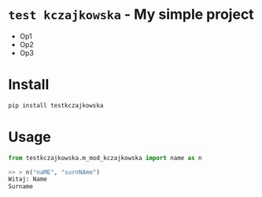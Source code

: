 # `test kczajkowska` - My simple project

* Op1 
* Op2
* Op3

# Install

```python
pip install testkczajkowska
```

# Usage

```python
from testkczajkowska.m_mod_kczajkowska import name as n

>> > n("naME", "surnNAme")
Witaj: Name
Surname
```
